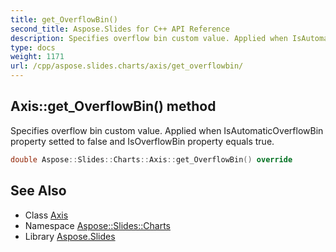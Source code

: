 ```yaml
---
title: get_OverflowBin()
second_title: Aspose.Slides for C++ API Reference
description: Specifies overflow bin custom value. Applied when IsAutomaticOverflowBin property setted to false and IsOverflowBin property equals true.
type: docs
weight: 1171
url: /cpp/aspose.slides.charts/axis/get_overflowbin/
---
```

## Axis::get_OverflowBin() method


Specifies overflow bin custom value. Applied when IsAutomaticOverflowBin property setted to false and IsOverflowBin property equals true.

```cpp
double Aspose::Slides::Charts::Axis::get_OverflowBin() override
```

## See Also

* Class [Axis](./)
* Namespace [Aspose::Slides::Charts](../)
* Library [Aspose.Slides](../../)